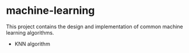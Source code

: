 # machine-learning
This project contains the design and implementation of common machine learning algorithms.
- KNN algorithm
